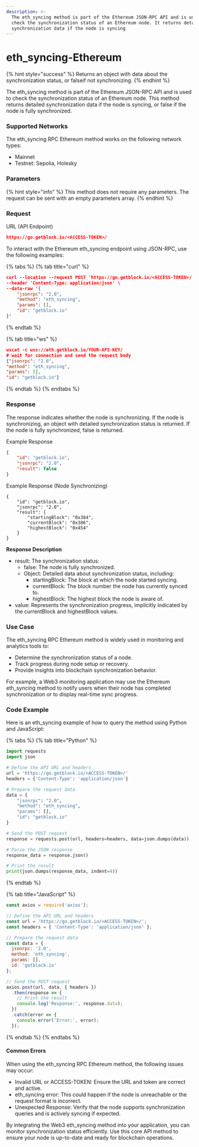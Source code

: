 ```yaml
---
description: >-
  The eth_syncing method is part of the Ethereum JSON-RPC API and is used to
  check the synchronization status of an Ethereum node. It returns detailed
  synchronization data if the node is syncing
---
```


# eth\_syncing-Ethereum

{% hint style="success" %}
Returns an object with data about the synchronization status, or falseif not synchronizing.
{% endhint %}

The eth\_syncing method is part of the Ethereum JSON-RPC API and is used to check the synchronization status of an Ethereum node. This method returns detailed synchronization data if the node is syncing, or false if the node is fully synchronized.

### Supported Networks

The eth\_syncing RPC Ethereum method works on the following network types:

* Mainnet
* Testnet: Sepolia, Holesky

### Parameters

{% hint style="info" %}
This method does not require any parameters. The request can be sent with an empty parameters array.
{% endhint %}

### Request&#x20;

URL (API Endpoint)

```json
https://go.getblock.io/<ACCESS-TOKEN>/
```

To interact with the Ethereum eth\_syncing endpoint using JSON-RPC, use the following examples:

{% tabs %}
{% tab title="curl" %}
```json
curl --location --request POST 'https://go.getblock.io/<ACCESS-TOKEN>/' \
--header 'Content-Type: application/json' \
--data-raw '{
    "jsonrpc": "2.0",
    "method": "eth_syncing",
    "params": [],
    "id": "getblock.io"
}'
```
{% endtab %}

{% tab title="ws" %}
```json
wscat -c wss://eth.getblock.io/YOUR-API-KEY/ 
# wait for connection and send the request body 
{"jsonrpc": "2.0",
"method": "eth_syncing",
"params": [],
"id": "getblock.io"}
```
{% endtab %}
{% endtabs %}

### Response&#x20;

The response indicates whether the node is synchronizing. If the node is synchronizing, an object with detailed synchronization status is returned. If the node is fully synchronized, false is returned.

Example Response&#x20;

```json
{
    "id": "getblock.io",
    "jsonrpc": "2.0",
    "result": false
}
```

Example Response (Node Synchronizing)

```
{
    "id": "getblock.io",
    "jsonrpc": "2.0",
    "result": {
        "startingBlock": "0x384",
        "currentBlock": "0x386",
        "highestBlock": "0x454"
    }
}
```

**Response Description**

* result: The synchronization status:
  * false: The node is fully synchronized.
  * Object: Detailed data about synchronization status, including:
    * startingBlock: The block at which the node started syncing.
    * currentBlock: The block number the node has currently synced to.
    * highestBlock: The highest block the node is aware of.
* value: Represents the synchronization progress, implicitly indicated by the currentBlock and highestBlock values.



### Use Case

The eth\_syncing RPC Ethereum method is widely used in monitoring and analytics tools to:

* Determine the synchronization status of a node.
* Track progress during node setup or recovery.
* Provide insights into blockchain synchronization behavior.

For example, a Web3 monitoring application may use the Ethereum eth\_syncing method to notify users when their node has completed synchronization or to display real-time sync progress.

### Code Example

Here is an eth\_syncing example of how to query the method using Python and JavaScript:

{% tabs %}
{% tab title="Python" %}
```python
import requests
import json

# Define the API URL and headers
url = 'https://go.getblock.io/<ACCESS-TOKEN>/'
headers = {'Content-Type': 'application/json'}

# Prepare the request data
data = {
    "jsonrpc": "2.0",
    "method": "eth_syncing",
    "params": [],
    "id": "getblock.io"
}

# Send the POST request
response = requests.post(url, headers=headers, data=json.dumps(data))

# Parse the JSON response
response_data = response.json()

# Print the result
print(json.dumps(response_data, indent=4))
```
{% endtab %}

{% tab title="JavaScript" %}
```javascript
const axios = require('axios');

// Define the API URL and headers
const url = 'https://go.getblock.io/<ACCESS-TOKEN>/';
const headers = { 'Content-Type': 'application/json' };

// Prepare the request data
const data = {
  jsonrpc: '2.0',
  method: 'eth_syncing',
  params: [],
  id: 'getblock.io'
};

// Send the POST request
axios.post(url, data, { headers })
  .then(response => {
    // Print the result
    console.log('Response:', response.data);
  })
  .catch(error => {
    console.error('Error:', error);
  });

```
{% endtab %}
{% endtabs %}

#### Common Errors

When using the eth\_syncing RPC Ethereum method, the following issues may occur:

* Invalid URL or ACCESS-TOKEN: Ensure the URL and token are correct and active.
* eth\_syncing error: This could happen if the node is unreachable or the request format is incorrect.
* Unexpected Response: Verify that the node supports synchronization queries and is actively syncing if expected.

By integrating the Web3 eth\_syncing method into your application, you can monitor synchronization status efficiently. Use this core API method to ensure your node is up-to-date and ready for blockchain operations.
